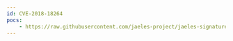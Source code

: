 ```yaml
---
id: CVE-2018-18264
pocs:
    - https://raw.githubusercontent.com/jaeles-project/jaeles-signatures/master/cves/kubernetes-improper-authentication-cve-2018-18264.yaml
---
```

